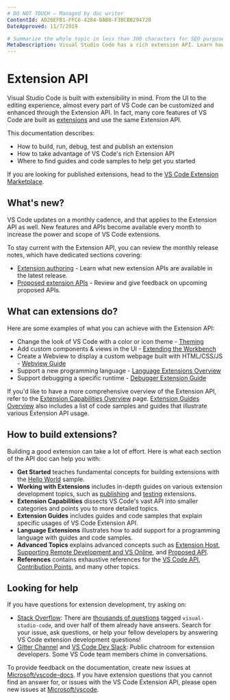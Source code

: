 ```yaml
---
# DO NOT TOUCH — Managed by doc writer
ContentId: AD26EFB1-FFC6-4284-BAB8-F3BCB8294728
DateApproved: 11/7/2019

# Summarize the whole topic in less than 300 characters for SEO purpose
MetaDescription: Visual Studio Code has a rich extension API. Learn how to create your own extensions for VS Code.
---
```


# Extension API

Visual Studio Code is built with extensibility in mind. From the UI to the editing experience, almost every part of VS Code can be customized and enhanced through the Extension API. In fact, many core features of VS Code are built as [extensions](https://github.com/Microsoft/vscode/tree/master/extensions) and use the same Extension API.

This documentation describes:

- How to build, run, debug, test and publish an extension
- How to take advantage of VS Code's rich Extension API
- Where to find guides and code samples to help get you started

If you are looking for published extensions, head to the [VS Code Extension Marketplace](https://marketplace.visualstudio.com/vscode).

## What's new?

VS Code updates on a monthly cadence, and that applies to the Extension API as well. New features and APIs become available every month to increase the power and scope of VS Code extensions.

To stay current with the Extension API, you can review the monthly release notes, which have dedicated sections covering:

* [Extension authoring](https://code.visualstudio.com/updates#_extension-authoring) - Learn what new extension APIs are available in the latest release.
* [Proposed extension APIs](https://code.visualstudio.com/updates#_proposed-extension-apis) - Review and give feedback on upcoming proposed APIs.

## What can extensions do?

Here are some examples of what you can achieve with the Extension API:

- Change the look of VS Code with a color or icon theme - [Theming](/api/extension-capabilities/theming)
- Add custom components & views in the UI - [Extending the Workbench](/api/extension-capabilities/extending-workbench)
- Create a Webview to display a custom webpage built with HTML/CSS/JS - [Webview Guide](/api/extension-guides/webview)
- Support a new programming language - [Language Extensions Overview](/api/language-extensions/overview)
- Support debugging a specific runtime - [Debugger Extension Guide](/api/extension-guides/debugger-extension)

If you'd like to have a more comprehensive overview of the Extension API, refer to the [Extension Capabilities Overview](/api/extension-capabilities/overview) page. [Extension Guides Overview](/api/extension-guides/overview) also includes a list of code samples and guides that illustrate various Extension API usage.

## How to build extensions?

Building a good extension can take a lot of effort. Here is what each section of the API doc can help you with:

- **Get Started** teaches fundamental concepts for building extensions with the [Hello World](https://github.com/Microsoft/vscode-extension-samples/tree/master/helloworld-sample) sample.
- **Working with Extensions** includes in-depth guides on various extension development topics, such as [publishing](/api/working-with-extensions/publishing-extension) and [testing](/api/working-with-extensions/testing-extension) extensions.
- **Extension Capabilities** dissects VS Code's vast API into smaller categories and points you to more detailed topics.
- **Extension Guides** includes guides and code samples that explain specific usages of VS Code Extension API.
- **Language Extensions** illustrates how to add support for a programming language with guides and code samples.
- **Advanced Topics** explains advanced concepts such as [Extension Host](/api/advanced-topics/extension-host), [Supporting Remote Development and VS Online](/api/advanced-topics/remote-extensions), and [Proposed API](/api/advanced-topics/using-proposed-api).
- **References** contains exhaustive references for the [VS Code API](/api/references/vscode-api), [Contribution Points](/api/references/contribution-points), and many other topics.

## Looking for help

If you have questions for extension development, try asking on:

- [Stack Overflow](https://stackoverflow.com/questions/tagged/visual-studio-code): There are [thousands of questions](https://stackoverflow.com/questions/tagged/visual-studio-code) tagged `visual-studio-code`, and over half of them already have answers. Search for your issue, ask questions, or help your fellow developers by answering VS Code extension development questions!
- [Gitter Channel](https://gitter.im/Microsoft/vscode) and [VS Code Dev Slack](https://aka.ms/vscode-dev-community): Public chatroom for extension developers. Some VS Code team members chime in conversations.

To provide feedback on the documentation, create new issues at [Microsoft/vscode-docs](https://github.com/Microsoft/vscode-docs/issues).
If you have extension questions that you cannot find an answer for, or issues with the VS Code Extension API, please open new issues at [Microsoft/vscode](https://github.com/Microsoft/vscode/issues).
